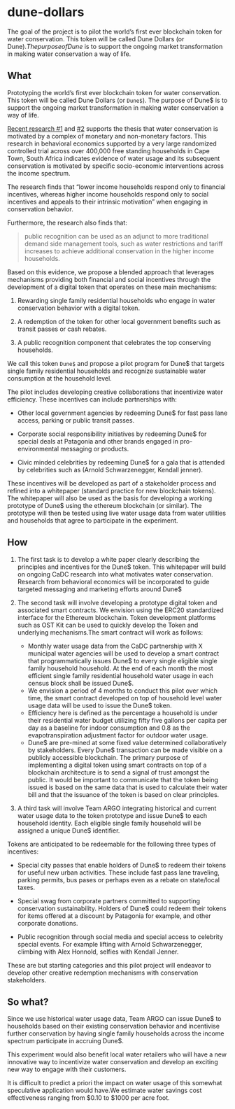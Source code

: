 # dune-dollars
The goal of the project is to pilot the world’s first ever blockchain token for water conservation. This token will be called Dune Dollars (or Dune$). The purpose of Dune$ is to support the ongoing market transformation in making water conservation a way of life. 



## What

Prototyping the world’s first ever blockchain token for water conservation. This token will be called Dune Dollars (or `Dune$`). The purpose of Dune$ is to support the ongoing market transformation in making water conservation a way of life.

[Recent research #1](https://www.researchgate.net/profile/Martine_Visser/publication/323255576_Behavioural_Nudges_for_Water_Conservation_Experimental_Evidence_from_Cape_Town/links/5a89e35caca272017e621945/Behavioural-Nudges-for-Water-Conservation-Experimental-Evidence-from-Cape-Town.pdf) and [#2](http://sro.sussex.ac.uk/id/eprint/71257/) supports the thesis that water conservation is motivated by a complex of monetary and non-monetary factors. This research in behavioral economics supported by a very large randomized controlled trial across over 400,000 free standing households in Cape Town, South Africa indicates evidence of water usage and its subsequent conservation is motivated by specific socio-economic interventions across the income spectrum.

 
The research finds that “lower income households respond only to financial incentives, whereas higher income households respond only to social incentives and appeals to their intrinsic motivation” when engaging in conservation behavior. 

Furthermore, the research also finds that:

> public recognition can be used as an adjunct to more traditional
> demand side management tools, such as water restrictions and tariff
> increases to achieve additional conservation in the higher income
> households.

  
Based on this evidence, we propose a blended approach that leverages mechanisms providing both financial and social incentives through the development of a digital token that operates on these main mechanisms:  

1.  Rewarding single family residential households who engage in water conservation behavior with a digital token.
    
2.  A redemption of the token for other local government benefits such as transit passes or cash rebates.
    
3.  A public recognition component that celebrates the top conserving households.
 
 
We call this token `Dune$` and propose a pilot program for Dune$ that targets single family residential households and recognize sustainable water consumption at the household level.

The pilot includes developing creative collaborations that incentivize water efficiency. These incentives can include partnerships with:

-   Other local government agencies by redeeming Dune$ for fast pass lane access, parking or public transit passes.
    
-   Corporate social responsibility initiatives by redeeming Dune$ for special deals at Patagonia and other brands engaged in pro-environmental messaging or products.
    
-   Civic minded celebrities by redeeming Dune$ for a gala that is attended by celebrities such as (Arnold Schwarzenegger, Kendall jenner).
    

These incentives will be developed as part of a stakeholder process and refined into a whitepaper (standard practice for new blockchain tokens). The whitepaper will also be used as the basis for developing a working prototype of Dune$ using the ethereum blockchain (or similar). The prototype will then be tested using live water usage data from water utilities and households that agree to participate in the experiment.

## How

1. The first task is to develop a white paper clearly describing the principles and incentives for the Dune$ token. This whitepaper will build on ongoing CaDC research into what motivates water conservation. Research from behavioral economics will be incorporated to guide targeted messaging and marketing efforts around Dune$

 2. The second task will involve developing a prototype digital token and associated smart contracts. We envision using the ERC20 standardized interface for the Ethereum blockchain. Token development platforms such as OST Kit can be used to quickly develop the Token and underlying mechanisms.The smart contract will work as follows:

	 - Monthly water usage data from the CaDC partnership with X municipal water agencies will be used to develop a smart contract that programmatically issues Dune$ to every single eligible single family household household. At the end of each month the most efficient single family residential household water usage in each census block shall be issued Dune$. 
	 - We envision a period of 4 months to conduct this pilot over which time, the smart contract developed on top of household level water usage data will be used to issue the Dune$ token.
	 - Efficiency here is defined as the percentage a household is under their residential water budget utilizing fifty five gallons per capita per day as a baseline for indoor consumption and 0.8 as the evapotranspiration adjustment factor for outdoor water usage.
	 - Dune$ are pre-mined at some fixed value determined collaboratively by stakeholders. Every Dune$ transaction can be made visible on a publicly accessible blockchain. The primary purpose of implementing a digital token using smart contracts on top of a blockchain architecture is to send a signal of trust amongst the public. It would be important to communicate that the token being issued is based on the same data that is used to calculate their water bill and that the issuance of the token is based on clear principles.

  
3. A third task will involve Team ARGO integrating historical and current water usage data to the token prototype and issue Dune$ to each household identity. Each eligible single family household will be assigned a unique Dune$ identifier.

Tokens are anticipated to be redeemable for the following three types of incentives:

- Special city passes that enable holders of Dune$ to redeem their tokens for useful new urban activities. These include fast pass lane traveling, parking permits, bus pases or perhaps even as a rebate on state/local taxes.
    
- Special swag from corporate partners committed to supporting conservation sustainability. Holders of Dune$ could redeem their tokens for items offered at a discount by Patagonia for example, and other corporate donations.
    
- Public recognition through social media and special access to celebrity special events. For example lifting with Arnold Schwarzenegger, climbing with Alex Honnold, selfies with Kendall Jenner.
    
These are but starting categories and this pilot project will endeavor to develop other creative redemption mechanisms with conservation stakeholders.

  
  

## So what?

Since we use historical water usage data, Team ARGO can issue Dune$ to households based on their existing conservation behavior and incentivise further conservation by having single family households across the income spectrum participate in accruing Dune$.

This experiment would also benefit local water retailers who will have a new innovative way to incentivize water conservation and develop an exciting new way to engage with their customers.

It is difficult to predict a priori the impact on water usage of this somewhat speculative application would have.We estimate water savings cost effectiveness ranging from $0.10 to $1000 per acre foot.
